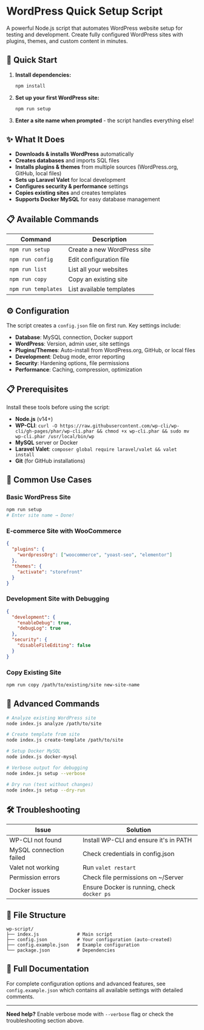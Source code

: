 # WordPress Quick Setup Script

A powerful Node.js script that automates WordPress website setup for testing and development. Create fully configured WordPress sites with plugins, themes, and custom content in minutes.

## 🚀 Quick Start

1. **Install dependencies:**
   ```bash
   npm install
   ```

2. **Set up your first WordPress site:**
   ```bash
   npm run setup
   ```

3. **Enter a site name when prompted** - the script handles everything else!

## ✨ What It Does

- **Downloads & installs WordPress** automatically
- **Creates databases** and imports SQL files
- **Installs plugins & themes** from multiple sources (WordPress.org, GitHub, local files)
- **Sets up Laravel Valet** for local development
- **Configures security & performance** settings
- **Copies existing sites** and creates templates
- **Supports Docker MySQL** for easy database management

## 📋 Available Commands

| Command | Description |
|---------|-------------|
| `npm run setup` | Create a new WordPress site |
| `npm run config` | Edit configuration file |
| `npm run list` | List all your websites |
| `npm run copy` | Copy an existing site |
| `npm run templates` | List available templates |

## ⚙️ Configuration

The script creates a `config.json` file on first run. Key settings include:

- **Database**: MySQL connection, Docker support
- **WordPress**: Version, admin user, site settings
- **Plugins/Themes**: Auto-install from WordPress.org, GitHub, or local files
- **Development**: Debug mode, error reporting
- **Security**: Hardening options, file permissions
- **Performance**: Caching, compression, optimization

## 📋 Prerequisites

Install these tools before using the script:

- **Node.js** (v14+)
- **WP-CLI**: `curl -O https://raw.githubusercontent.com/wp-cli/wp-cli/gh-pages/phar/wp-cli.phar && chmod +x wp-cli.phar && sudo mv wp-cli.phar /usr/local/bin/wp`
- **MySQL** server or Docker
- **Laravel Valet**: `composer global require laravel/valet && valet install`
- **Git** (for GitHub installations)

## 🎯 Common Use Cases

### Basic WordPress Site
```bash
npm run setup
# Enter site name → Done!
```

### E-commerce Site with WooCommerce
```json
{
  "plugins": {
    "wordpressOrg": ["woocommerce", "yoast-seo", "elementor"]
  },
  "themes": {
    "activate": "storefront"
  }
}
```

### Development Site with Debugging
```json
{
  "development": {
    "enableDebug": true,
    "debugLog": true
  },
  "security": {
    "disableFileEditing": false
  }
}
```

### Copy Existing Site
```bash
npm run copy /path/to/existing/site new-site-name
```

## 🔧 Advanced Commands

```bash
# Analyze existing WordPress site
node index.js analyze /path/to/site

# Create template from site
node index.js create-template /path/to/site

# Setup Docker MySQL
node index.js docker-mysql

# Verbose output for debugging
node index.js setup --verbose

# Dry run (test without changes)
node index.js setup --dry-run
```

## 🛠️ Troubleshooting

| Issue | Solution |
|-------|----------|
| WP-CLI not found | Install WP-CLI and ensure it's in PATH |
| MySQL connection failed | Check credentials in config.json |
| Valet not working | Run `valet restart` |
| Permission errors | Check file permissions on ~/Server |
| Docker issues | Ensure Docker is running, check `docker ps` |

## 📁 File Structure

```
wp-script/
├── index.js              # Main script
├── config.json           # Your configuration (auto-created)
├── config.example.json   # Example configuration
└── package.json          # Dependencies
```

## 📖 Full Documentation

For complete configuration options and advanced features, see `config.example.json` which contains all available settings with detailed comments.

---

**Need help?** Enable verbose mode with `--verbose` flag or check the troubleshooting section above.
